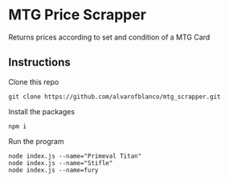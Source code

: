 # MTG Price Scrapper
Returns prices according to set and condition of a MTG Card

## Instructions

Clone this repo
```
git clone https://github.com/alvarofblanco/mtg_scrapper.git
```
Install the packages
```
npm i
```
Run the program
```
node index.js --name="Primeval Titan"
node index.js --name="Stifle"
node index.js --name=fury
```
